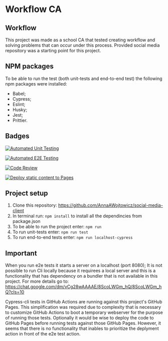 # Workflow CA

## Workflow

This project was made as a school CA that tested creating workflow and solving problems that can occur under this process.
Provided social media repository was a starting point for this project.

## NPM packages

To be able to run the test (both unit-tests and end-to-end test) the following npm packages were installed:

- Babel;
- Cypress;
- Eslint;
- Husky;
- Jest;
- Prittier.

## Badges

[![Automated Unit Testing](https://github.com/AnnaAWojtowicz/social-media-client/actions/workflows/unit-test.yml/badge.svg)](https://github.com/AnnaAWojtowicz/social-media-client/actions/workflows/unit-test.yml)

[![Automated E2E Testing](https://github.com/AnnaAWojtowicz/social-media-client/actions/workflows/e2e-test.yml/badge.svg)](https://github.com/AnnaAWojtowicz/social-media-client/actions/workflows/e2e-test.yml)

[![Code Review](https://github.com/AnnaAWojtowicz/social-media-client/actions/workflows/gpt.yml/badge.svg)](https://github.com/AnnaAWojtowicz/social-media-client/actions/workflows/gpt.yml)

[![Deploy static content to Pages](https://github.com/AnnaAWojtowicz/social-media-client/actions/workflows/pages.yml/badge.svg)](https://github.com/AnnaAWojtowicz/social-media-client/actions/workflows/pages.yml)

## Project setup

1. Clone this repository: https://github.com/AnnaAWojtowicz/social-media-client
2. In terminal run: `npm install` to install all the dependincies from package.json
3. To be able to run the project enter: `npm run`
4. To run unit-tests enter: `npm run test`
5. To run end-to-end tests enter: `npm run localhost-cypress`

## Important

When you run e2e tests it starts a server on a localhost (port 8080);
It is not possible to run Cli locally because it requirees a local server and this is a functionality that has dependency on a bundler that is not available in this project.
For more details go to: https://chat.google.com/dm/vCg28wAAAAE/8ScoLWGm_hQ/8ScoLWGm_hQ?cls=10

Cypress-cli tests in GitHub Actions are running against this project's GitHub Pages. This simplification was required due to complexity that is necessary to customize GitHub Actions to boot a temporary webserver for the purpose of running those tests.
Optionally it would be wise to deploy the code to GitHub Pages before running tests against those GitHub Pages. However, it seems that there is no functionality that inables to prioritize the deplyment action in front of the e2e test action.
